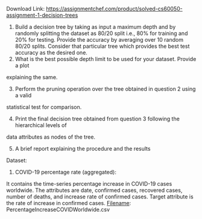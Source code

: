 Download Link: https://assignmentchef.com/product/solved-cs60050-assignment-1-decision-trees
<br>



<ol>

 <li>Build a decision tree by taking as input a maximum depth and by randomly splitting the dataset as 80/20 split i.e., 80% for training and 20% for testing. Provide the accuracy by averaging over 10 random 80/20 splits. Consider that particular tree which provides the best test accuracy as the desired one.</li>

 <li>What is the best possible depth limit to be used for your dataset. Provide a plot</li>

</ol>

explaining the same.

<ol start="3">

 <li>Perform the pruning operation over the tree obtained in question 2 using a valid</li>

</ol>

statistical test for comparison.

<ol start="4">

 <li>Print the final decision tree obtained from question 3 following the hierarchical levels of</li>

</ol>

data attributes as nodes of the tree.

<ol start="5">

 <li>A brief report explaining the procedure and the results</li>

</ol>

Dataset:

<ol>

 <li>COVID-19 percentage rate (aggregated):</li>

</ol>

It contains the time-series percentage increase in COVID-19 cases worldwide. The attributes are date, confirmed cases, recovered cases, number of deaths, and increase rate of confirmed cases. Target attribute is the rate of increase in confirmed cases.  <u>Filename</u>: PercentageIncreaseCOVIDWorldwide.csv